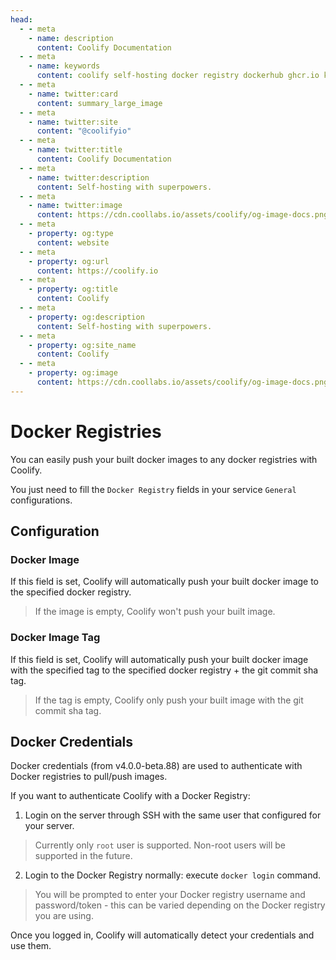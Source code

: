 ```yaml
---
head:
  - - meta
    - name: description
      content: Coolify Documentation
  - - meta
    - name: keywords
      content: coolify self-hosting docker registry dockerhub ghcr.io kubernetes vercel netlify heroku render digitalocean aws gcp azure
  - - meta
    - name: twitter:card
      content: summary_large_image
  - - meta
    - name: twitter:site
      content: "@coolifyio"
  - - meta
    - name: twitter:title
      content: Coolify Documentation
  - - meta
    - name: twitter:description
      content: Self-hosting with superpowers.
  - - meta
    - name: twitter:image
      content: https://cdn.coollabs.io/assets/coolify/og-image-docs.png
  - - meta
    - property: og:type
      content: website
  - - meta
    - property: og:url
      content: https://coolify.io
  - - meta
    - property: og:title
      content: Coolify
  - - meta
    - property: og:description
      content: Self-hosting with superpowers.
  - - meta
    - property: og:site_name
      content: Coolify
  - - meta
    - property: og:image
      content: https://cdn.coollabs.io/assets/coolify/og-image-docs.png
---
```


# Docker Registries

You can easily push your built docker images to any docker registries with Coolify.

You just need to fill the `Docker Registry` fields in your service `General` configurations.

## Configuration
### Docker Image
If this field is set, Coolify will automatically push your built docker image to the specified docker registry.
> If the image is empty, Coolify won't push your built image.

### Docker Image Tag
If this field is set, Coolify will automatically push your built docker image with the specified tag to the specified docker registry + the git commit sha tag.

> If the tag is empty, Coolify only push your built image with the git commit sha tag.

## Docker Credentials

Docker credentials (from v4.0.0-beta.88) are used to authenticate with Docker registries to pull/push images.

If you want to authenticate Coolify with a Docker Registry:

1. Login on the server through SSH with the same user that configured for your server.

> Currently only `root` user is supported. Non-root users will be supported in the future.

2. Login to the Docker Registry normally: execute `docker login` command.

> You will be prompted to enter your Docker registry username and password/token - this can be varied depending on the Docker registry you are using.

Once you logged in, Coolify will automatically detect your credentials and use them.
